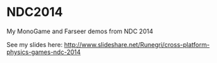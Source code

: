 NDC2014
=======

My MonoGame and Farseer demos from NDC 2014

See my slides here: http://www.slideshare.net/Runegri/cross-platform-physics-games-ndc-2014

